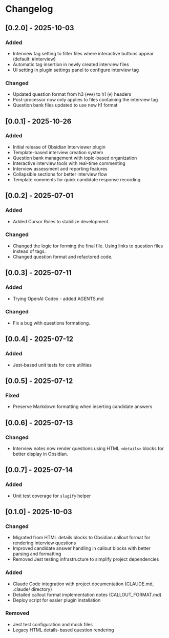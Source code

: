 # Changelog

## [0.2.0] - 2025-10-03

### Added
- Interview tag setting to filter files where interactive buttons appear (default: #interview)
- Automatic tag insertion in newly created interview files
- UI setting in plugin settings panel to configure interview tag

### Changed
- Updated question format from h3 (`###`) to h1 (`#`) headers
- Post-processor now only applies to files containing the interview tag
- Question bank files updated to use new h1 format

## [0.0.1] - 2025-10-26

### Added
- Initial release of Obsidian Interviewer plugin
- Template-based interview creation system
- Question bank management with topic-based organization
- Interactive interview tools with real-time commenting
- Interview assessment and reporting features
- Collapsible sections for better interview flow
- Template comments for quick candidate response recording

## [0.0.2] - 2025-07-01

### Added
- Added Cursor Rules to stabilize development.

### Changed
- Changed the logic for forming the final file. Using links to question files instead of tags.
- Changed question format and refactored code.

## [0.0.3] - 2025-07-11

### Added
- Trying OpenAI Codex - added AGENTS.md

### Changed
- Fix a bug with questions formationg.

## [0.0.4] - 2025-07-12

### Added
- Jest-based unit tests for core utilities

## [0.0.5] - 2025-07-12

### Fixed
- Preserve Markdown formatting when inserting candidate answers

## [0.0.6] - 2025-07-13

### Changed
- Interview notes now render questions using HTML `<details>` blocks for better display in Obsidian.

## [0.0.7] - 2025-07-14

### Added
- Unit test coverage for `slugify` helper

## [0.1.0] - 2025-10-03

### Changed
- Migrated from HTML details blocks to Obsidian callout format for rendering interview questions
- Improved candidate answer handling in callout blocks with better parsing and formatting
- Removed Jest testing infrastructure to simplify project dependencies

### Added
- Claude Code integration with project documentation (CLAUDE.md, .claude/ directory)
- Detailed callout format implementation notes (CALLOUT_FORMAT.md)
- Deploy script for easier plugin installation

### Removed
- Jest test configuration and mock files
- Legacy HTML details-based question rendering